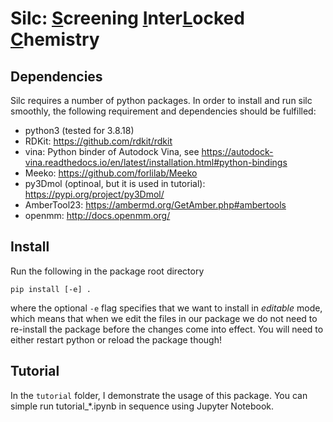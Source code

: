 # Silc: <ins>S</ins>creening <ins>I</ins>nter<ins>L</ins>ocked <ins>C</ins>hemistry

## Dependencies

Silc requires a number of python packages. In order to install and run silc smoothly, the following requirement and dependencies should be fulfilled:

- python3 (tested for 3.8.18)
- RDKit: https://github.com/rdkit/rdkit
- vina: Python binder of Autodock Vina, see https://autodock-vina.readthedocs.io/en/latest/installation.html#python-bindings
- Meeko: https://github.com/forlilab/Meeko
- py3Dmol (optinoal, but it is used in tutorial): https://pypi.org/project/py3Dmol/
- AmberTool23: https://ambermd.org/GetAmber.php#ambertools
- openmm: http://docs.openmm.org/

## Install

Run the following in the package root directory
```
pip install [-e] .
```
where the optional `-e` flag specifies that we want to install in *editable* mode, which means that when we edit the files in our package we do not need to re-install the package before the changes come into effect. You will need to either restart python or reload the package though!

## Tutorial

In the `tutorial` folder, I demonstrate the usage of this package. You can simple run tutorial_*.ipynb in sequence using Jupyter Notebook.
